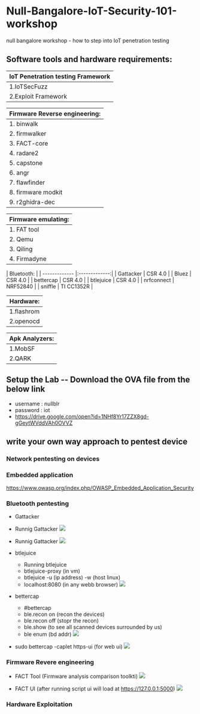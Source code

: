 # Null-Bangalore-IoT-Security-101-workshop
null bangalore workshop - how to step into IoT penetration testing  

 ## Software tools and hardware requirements:
 
|IoT Penetration testing Framework  |
| ----------------------------------|
| 1.IoTSecFuzz			    |
| 2.Exploit Framework               |


| Firmware Reverse engineering:     |
| ----------------------------------|
| 1. binwalk                        |
| 2. firmwalker                     |
| 3. FACT-core                      |
| 4. radare2                        |
| 5. capstone                       |
| 6. angr                           |
| 7. flawfinder                     |
| 8. firmware modkit                |
| 9. r2ghidra-dec                   |
 

| Firmware emulating:		|
| ------------------------------|
| 1. FAT tool                   |
| 2. Qemu             		|	
| 3. Qiling         		|
| 4. Firmadyne        		|



| Bluetooth:	                |
| ------------- |:-------------:|
| Gattacker     | CSR 4.0       |
| Bluez         | CSR 4.0       |
| bettercap     | CSR 4.0       |
| btlejuice     | CSR 4.0       |
| nrfconnect    | NRF52840      |
| sniffle       | TI CC1352R    |
	
|Hardware:	    |
| ------------------|
| 1.flashrom        |
| 2.openocd         |
	
|Apk Analyzers:
| ------------------|
| 1.MobSF           |
| 2.QARK            |

## Setup the Lab -- Download the OVA file from the below link 

- username : nullblr
- password : iot
- <https://drive.google.com/open?id=1NHf8Yr17ZZX8gd-gGeytWVddVAh0OVVZ>

## write your own way approach to pentest device 

### Network pentesting on devices

### Embedded application
   
   <https://www.owasp.org/index.php/OWASP_Embedded_Application_Security>
    
### Bluetooth pentesting
   
  - Gattacker
  
  - Runnig Gattacker
    ![](https://github.com/V33RU/Null-Bangalore-IoT-Security-101-workshop/blob/master/null/gattacker/gattacker1.JPG)
    
  - Runnig Gattacker
    ![](https://github.com/V33RU/Null-Bangalore-IoT-Security-101-workshop/blob/master/null/gattacker/gattacker2.JPG)
    
   - btlejuice 
    
        - Running btlejuice
        - btlejuice-proxy (in vm)
        - btlejuice -u (ip address) -w (host linux)
        - localhost:8080 (in any webb browser)
    ![](https://github.com/V33RU/Null-Bangalore-IoT-Security-101-workshop/blob/master/null/btlejuice/BTLE-JUICE.png)
    
   - bettercap 
        - #bettercap
        - ble.recon on (recon the devices)
        - ble.recon off (stopr the recon)
        - ble.show (to see all scanned devices surrounded by us)
        - ble enum (bd addr)
        ![](https://github.com/V33RU/Null-Bangalore-IoT-Security-101-workshop/blob/master/null/bettercap/bettercap.png)
           
        
   - sudo bettercap -caplet https-ui (for web ui)
     ![](https://github.com/V33RU/Null-Bangalore-IoT-Security-101-workshop/blob/master/null/bettercap/Selection_003.png)
  
  
### Firmware Revere engineering
    
   - FACT Tool (Firmware analysis comparison toolkti)
     ![](https://github.com/V33RU/Null-Bangalore-IoT-Security-101-workshop/blob/master/null/firmware/Selection_003.png)
     
   - FACT UI (after running script ui will load at https://127.0.0.1:5000)
     ![](https://github.com/V33RU/Null-Bangalore-IoT-Security-101-workshop/blob/master/null/firmware/FACT-UI.png)
         
      
### Hardware Exploitation
